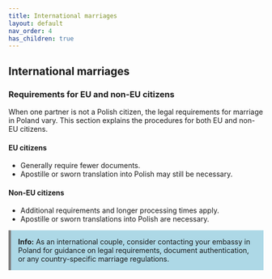 ```yaml
---
title: International marriages
layout: default
nav_order: 4
has_children: true
---
```

## International marriages

### Requirements for EU and non-EU citizens

When one partner is not a Polish citizen, the legal requirements for marriage in Poland vary. This section explains the procedures for both EU and non-EU citizens.

#### EU citizens

- Generally require fewer documents.
- Apostille or sworn translation into Polish may still be necessary.

#### Non-EU citizens

- Additional requirements and longer processing times apply.
- Apostille or sworn translations into Polish are necessary.
<div style="background-color: #add8e6; border-left: 5px solid grey; padding: 1em; margin: 1em 0;">
<strong>Info:</strong> As an international couple, consider contacting your embassy in Poland for guidance on legal requirements, document authentication, or any country-specific marriage regulations.
</div>
